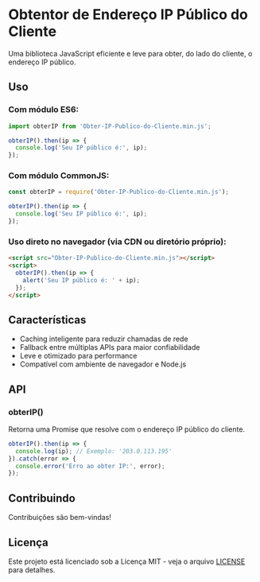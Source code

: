 # Obtentor de Endereço IP Público do Cliente

Uma biblioteca JavaScript eficiente e leve para obter, do lado do cliente, o endereço IP público.

## Uso

### Com módulo ES6:

```javascript
import obterIP from 'Obter-IP-Publico-do-Cliente.min.js';

obterIP().then(ip => {
  console.log('Seu IP público é:', ip);
});
```

### Com módulo CommonJS:

```javascript
const obterIP = require('Obter-IP-Publico-do-Cliente.min.js');

obterIP().then(ip => {
  console.log('Seu IP público é:', ip);
});
```

### Uso direto no navegador (via CDN ou diretório próprio):

```html
<script src="Obter-IP-Publico-do-Cliente.min.js"></script>
<script>
  obterIP().then(ip => {
    alert('Seu IP público é: ' + ip);
  });
</script>
```

## Características

- Caching inteligente para reduzir chamadas de rede
- Fallback entre múltiplas APIs para maior confiabilidade
- Leve e otimizado para performance
- Compatível com ambiente de navegador e Node.js

## API

### obterIP()

Retorna uma Promise que resolve com o endereço IP público do cliente.

```javascript
obterIP().then(ip => {
  console.log(ip); // Exemplo: '203.0.113.195'
}).catch(error => {
  console.error('Erro ao obter IP:', error);
});
```

## Contribuindo

Contribuições são bem-vindas!
## Licença

Este projeto está licenciado sob a Licença MIT - veja o arquivo [LICENSE](LICENSE) para detalhes.
